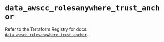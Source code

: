 # `data_awscc_rolesanywhere_trust_anchor`

Refer to the Terraform Registry for docs: [`data_awscc_rolesanywhere_trust_anchor`](https://registry.terraform.io/providers/hashicorp/awscc/0.70.0/docs/data-sources/rolesanywhere_trust_anchor).
